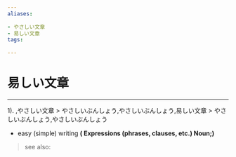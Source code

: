 ```yaml
---
aliases:
    
- やさしい文章
- 易しい文章
tags:
    
---
```


# 易しい文章
---
1).
,やさしい文章 > やさしいぶんしょう,やさしいぶんしょう,易しい文章 > やさしいぶんしょう,やさしいぶんしょう

- easy (simple) writing
**( Expressions (phrases, clauses, etc.) Noun;)**
> see also: 
            